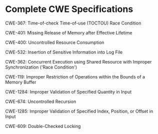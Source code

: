 

# Complete CWE Specifications

CWE-367: Time-of-check Time-of-use (TOCTOU) Race Condition

CWE-401: Missing Release of Memory after Effective Lifetime

CWE-400: Uncontrolled Resource Consumption

CWE-532: Insertion of Sensitive Information into Log File

CWE-362: Concurrent Execution using Shared Resource with Improper Synchronization ('Race Condition')

CWE-119: Improper Restriction of Operations within the Bounds of a Memory Buffer

CWE-1284: Improper Validation of Specified Quantity in Input

CWE-674: Uncontrolled Recursion

CWE-1285: Improper Validation of Specified Index, Position, or Offset in Input

CWE-609: Double-Checked Locking
